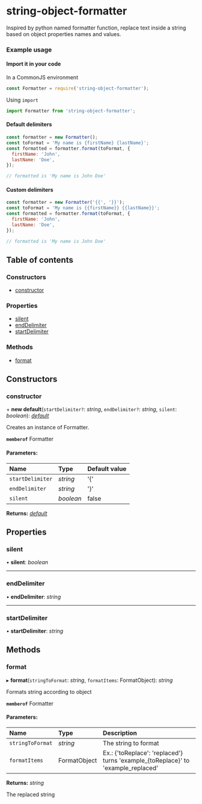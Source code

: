 # string-object-formatter

Inspired by python named formatter function, replace text inside a string based on object properties names and values.

### Example usage

#### Import it in your code

In a CommonJS environment

```javascript
const Formatter = require('string-object-formatter');
```

Using `import`

```javascript
import Formatter from 'string-object-formatter';
```

#### Default delimiters

```javascript
const formatter = new Formatter();
const toFormat = 'My name is {firstName} {lastName}';
const formatted = formatter.format(toFormat, {
  firstName: 'John',
  lastName: 'Doe',
});

// formatted is 'My name is John Doe'
```

#### Custom delimiters

```javascript
const formatter = new Formatter('{{', '}}');
const toFormat = 'My name is {{firstName}} {{lastName}}';
const formatted = formatter.format(toFormat, {
  firstName: 'John',
  lastName: 'Doe',
});

// formatted is 'My name is John Doe'
```

## Table of contents

### Constructors

- [constructor](#constructor)

### Properties

- [silent](#silent)
- [endDelimiter](#enddelimiter)
- [startDelimiter](#startdelimiter)

### Methods

- [format](#format)

## Constructors

### constructor

\+ **new default**(`startDelimiter?`: _string_, `endDelimiter?`: _string_, `silent`: _boolean_): [_default_](#)

Creates an instance of Formatter.

**`memberof`** Formatter

#### Parameters:

| Name             | Type      | Default value |
| :--------------- | :-------- | :------------ |
| `startDelimiter` | _string_  | '{'           |
| `endDelimiter`   | _string_  | '}'           |
| `silent`         | _boolean_ | false         |

**Returns:** [_default_](#)

## Properties

### silent

• **silent**: _boolean_

---

### endDelimiter

• **endDelimiter**: _string_

---

### startDelimiter

• **startDelimiter**: _string_

## Methods

### format

▸ **format**(`stringToFormat`: _string_, `formatItems`: FormatObject): _string_

Formats string according to object

**`memberof`** Formatter

#### Parameters:

| Name             | Type         | Description                                                                       |
| :--------------- | :----------- | :-------------------------------------------------------------------------------- |
| `stringToFormat` | _string_     | The string to format                                                              |
| `formatItems`    | FormatObject | Ex.: {'toReplace': 'replaced'} turns 'example\_{toReplace}' to 'example_replaced' |

**Returns:** _string_

The replaced string
